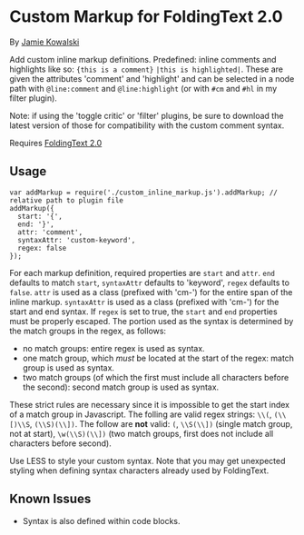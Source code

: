 # Custom Markup for FoldingText 2.0

By [Jamie Kowalski](github.com/jamiekowalski/foldingtext-extra)

Add custom inline markup definitions. Predefined: inline comments and highlights like so: `{this is a comment}` `|this is highlighted|`. These are given the attributes 'comment' and 'highlight' and can be selected in a node path with `@line:comment` and `@line:highlight` (or with `#cm` and `#hl` in my filter plugin).

Note: if using the 'toggle critic' or 'filter' plugins, be sure to download the latest version of those for compatibility with the custom comment syntax.

Requires [FoldingText 2.0](http://support.foldingtext.com/discussions/development-versions)

## Usage

    var addMarkup = require('./custom_inline_markup.js').addMarkup; // relative path to plugin file
    addMarkup({
      start: '{',
      end: '}',
      attr: 'comment',
      syntaxAttr: 'custom-keyword',
      regex: false
    });

For each markup definition, required properties are `start` and `attr`. `end` defaults to match `start`, `syntaxAttr` defaults to 'keyword', `regex` defaults to `false`. `attr` is used as a class (prefixed with 'cm-') for the entire span of the inline markup. `syntaxAttr` is used as a class (prefixed with 'cm-') for the start and end syntax. If `regex` is set to true, the `start` and `end` properties must be properly escaped. The portion used as the syntax is determined by the match groups in the regex, as follows:

- no match groups: entire regex is used as syntax.
- one match group, which *must* be located at the start of the regex: match group is used as syntax.
- two match groups (of which the first must include all characters before the second): second match group is used as syntax.

These strict rules are necessary since it is impossible to get the start index of a match group in Javascript. The folling are valid regex strings: `\\(`, `(\\[)\\S`, `(\\S)(\\])`. The follow are **not** valid: `(`, `\\S(\\])` (single match group, not at start), `\w(\\S)(\\])` (two match groups, first does not include all characters before second).

Use LESS to style your custom syntax. Note that you may get unexpected styling when defining syntax characters already used by FoldingText.

## Known Issues

- Syntax is also defined within code blocks.
